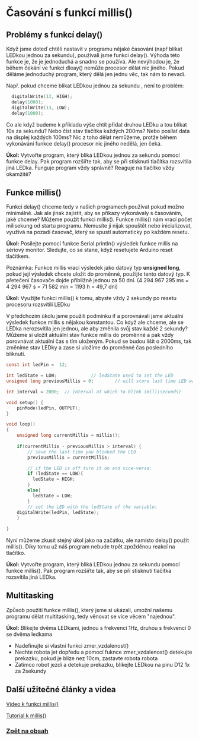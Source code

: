 # Časování s funkcí millis()

## Problémy s funkcí delay()
Když jsme doteď chtěli nastavit v programu nějaké časování (např blikat LEDkou jednou za sekundu), používali jsme funkci delay(). Výhoda této funkce je, že je jednoduchá a snadno se používá. Ale nevýhodou je, že během čekání ve funkci dleay() nemůže procesor dělat nic jiného. Pokud děláme jednoduchý program, který dělá jen jednu věc, tak nám to nevadí.

Např. pokud chceme blikat  LEDkou jednou za sekundu , není to problém:

```c
  digitalWrite(13, HIGH);
  delay(1000);
  digitalWrite(13, LOW);
  delay(1000);
```

Co ale když budeme k příkladu výše chtít přidat druhou LEDku a tou blikat 10x za sekundu? Nebo číst stav tlačítka každých 200ms? Nebo posílat data na displej každých 100ms? Nic z toho dělat nemůžeme, protže během vykonávání funkce delay() procesor nic jiného nedělá, jen čeká.

**Úkol:** Vytvořte program, který bliká LEDkou jednou za sekundu pomocí funkce delay. Pak program rozšiřte tak, aby se při stisknutí tlačítka rozsvítila jiná LEDka. Funguje program vždy správně? Reaguje na tlačítko vždy okamžitě? 


## Funkce millis()

Funkci delay() chceme tedy v našich programech používat pokud možno minimálně. Jak ale jinak zajistit, aby se příkazy vykonávaly s časováním, jaké chceme? Můžeme použít funkci millis(). Funkce millis() nám vrací počet milisekung od startu programu. Nemusíte ji nijak spouštět nebo inicializovat, využívá na pozadí časovač, který se spustí automaticky po každém resetu.

**Úkol:** Posílejte pomocí funkce Serial.println() výsledek funkce millis na sériový monitor. Sledujte, co se stane, když resetujete Arduino reset tlačítkem.

Poznámka: Funkce millis vrací výsledek jako datový typ **unsigned long**, pokud její výsledek chcete uložit do proměnné, použijte tento datový typ. K přetečení časovače dojde přibližně jednou za 50 dní. (4 294 967 295 ms = 4 294 967 s = 71 582 min = 1193 h = 49,7 dní)

**Úkol:** Využijte funkci millis() k tomu, abyste vždy 2 sekundy po resetu procesoru rozsvítili LEDku

V předchozím úkolu jsme použili podmínku if a porovnávali jsme aktuální výsledek funkce millis s nějakou konstantou. Co když ale chceme, ale se LEDka nerozsvítila jen jednou, ale aby změnila svůj stav každé 2 sekundy? Můžeme si uložit aktuální stav funkce millis do proměnné a pak vždy porovnávat aktuální čas s tím uloženým. Pokud se budou lišit o 2000ms, tak změníme stav LEDky a zase si uložíme do proměnné čas posledního bliknutí.

```c
const int ledPin =  12;

int ledState = LOW;             // ledState used to set the LED
unsigned long previousMillis = 0;        // will store last time LED was updated

int interval = 2000;  // interval at which to blink (milliseconds)

void setup() {
	pinMode(ledPin, OUTPUT);    
}

void loop()
{
	unsigned long currentMillis = millis();
	
	if(currentMillis - previousMillis > interval) {
    	// save the last time you blinked the LED 
    	previousMillis = currentMillis;   

    	// if the LED is off turn it on and vice-versa:
    	if (ledState == LOW){
    	  ledState = HIGH;
		}
    	else{
    	  ledState = LOW;
		}
    	// set the LED with the ledState of the variable:
    digitalWrite(ledPin, ledState);
    }
	
}
```

Nyní můžeme zkusit stejný úkol jako na začátku, ale namísto delay() použít millis(). Díky tomu už náš program nebude trpět zpožděnou reakcí na tlačítko.

**Úkol:** Vytvořte program, který bliká LEDkou jednou za sekundu pomocí funkce millis(). Pak program rozšiřte tak, aby se při stisknutí tlačítka rozsvítila jiná LEDka. 


## Multitasking
Způsob použití funkce millis(), který jsme si ukázali, umožní našemu programu dělat multitasking, tedy věnovat se více věcem "najednou".

**Úkol:** Blikejte dvěma LEDkami, jednou s frekvencí 1Hz, druhou s frekvencí 0 se dvěma ledkama
- Nadefinujte si vlastní funkci zmer_vzdalenost()
- Nechte robota jet dopředu a pomocí fuknce zmer_vzdalenost() detekujte prekazku, pokud je blize nez 10cm, zastavte robota robota
- Zatimco robot jezdi a detekuje prekazku, blikejte LEDkou na pinu D12 1x za 2sekundy




## Další užitečné články a videa

[Video k funkci millis()](https://www.youtube.com/watch?v=BYKQ9rk0FEQ&ab_channel=ProgrammingElectronicsAcademy)

[Tutorial k millis()](https://bastlirna.hwkitchen.cz/arduino-zaklady-blikani-bez-funkce-delay/)


### [Zpět na obsah](README.md)
